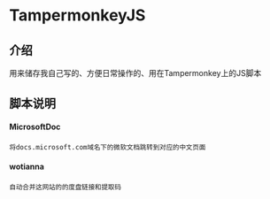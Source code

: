 # TampermonkeyJS

## 介绍
用来储存我自己写的、方便日常操作的、用在Tampermonkey上的JS脚本


## 脚本说明

#### MicrosoftDoc  
   
    将docs.microsoft.com域名下的微软文档跳转到对应的中文页面
#### wotianna

    自动合并这网站的的度盘链接和提取码

